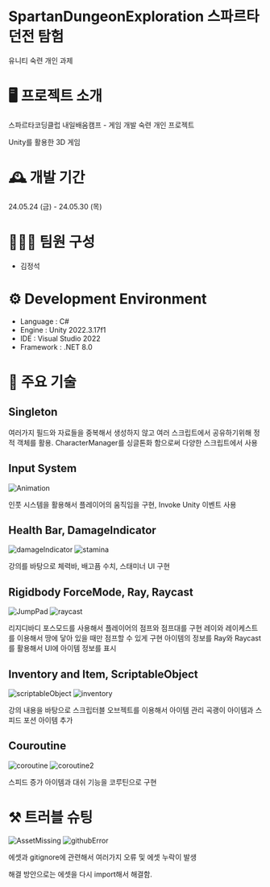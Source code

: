 # SpartanDungeonExploration 스파르타 던전 탐험

유니티 숙련 개인 과제

# 🖥️ 프로젝트 소개

스파르타코딩클럽 내일배움캠프 - 게임 개발 숙련 개인 프로젝트

Unity를 활용한 3D 게임

# 🕰️ 개발 기간

24.05.24 (금) - 24.05.30 (목)

# 🧑‍🤝‍🧑 팀원 구성

- 김정석

# ⚙️ Development Environment

- Language : C#
- Engine : Unity 2022.3.17f1
- IDE : Visual Studio 2022
- Framework : .NET 8.0

# 📌 주요 기술

## Singleton

여러가지 필드와 자료들을 중복해서 생성하지 않고 여러 스크립트에서 공유하기위해 정적 객체를 활용.
CharacterManager를 싱글톤화 함으로써 다양한 스크립트에서 사용

## Input System

![Animation](https://github.com/RryNoel/SpartanDungeonExploration/assets/97824309/8219589c-5ee5-4b23-a008-8898e51389ff)

인풋 시스템을 활용해서 플레이어의 움직임을 구현, Invoke Unity 이벤트 사용

## Health Bar, DamageIndicator

![damageIndicator](https://github.com/RryNoel/SpartanDungeonExploration/assets/97824309/89d05865-78bb-49f9-9f05-ba6ace05ec56)
![stamina](https://github.com/RryNoel/SpartanDungeonExploration/assets/97824309/83cae187-f819-470f-bccc-7852a1de836f)

강의를 바탕으로 체력바, 배고픔 수치, 스태미너 UI 구현

## Rigidbody ForceMode, Ray, Raycast

![JumpPad](https://github.com/RryNoel/SpartanDungeonExploration/assets/97824309/db7f4b3b-f150-4e8f-a26d-62ca943af541)
![raycast](https://github.com/RryNoel/SpartanDungeonExploration/assets/97824309/64ecc927-a81f-45bc-a9d6-9355aba441ae)


리지디바디 포스모드를 사용해서 플레이어의 점프와 점프대를 구현
레이와 레이케스트를 이용해서 땅에 닿아 있을 때만 점프할 수 있게 구현
아이템의 정보를 Ray와 Raycast를 활용해서 UI에 아이템 정보를 표시

## Inventory and Item, ScriptableObject

![scriptableObject](https://github.com/RryNoel/SpartanDungeonExploration/assets/97824309/b7a7184b-e383-4cfc-ac66-ac241c49c77c)
![inventory](https://github.com/RryNoel/SpartanDungeonExploration/assets/97824309/eab95a34-2f3d-42d8-a22a-59e3b8daa4bb)

강의 내용을 바탕으로 스크립터블 오브젝트를 이용해서 아이템 관리
곡괭이 아이템과 스피드 포션 아이템 추가

## Couroutine

![coroutine](https://github.com/RryNoel/SpartanDungeonExploration/assets/97824309/3fd2c963-d088-4d5f-86b4-59cd36e347e8)
![coroutine2](https://github.com/RryNoel/SpartanDungeonExploration/assets/97824309/c21a5a6e-e26b-482b-bfd0-0c19c39dbfce)

스피드 증가 아이템과 대쉬 기능을 코루틴으로 구현


# ⚒️ 트러블 슈팅

![AssetMissing](https://github.com/RryNoel/SpartanDungeonExploration/assets/97824309/a0495bb5-330b-4c01-b871-6db5e978b9a9)
![githubError](https://github.com/RryNoel/SpartanDungeonExploration/assets/97824309/45dee6f1-e675-4c6e-88bb-ee429eda031b)

에셋과 gitignore에 관련해서 여러가지 오류 및 에셋 누락이 발생

해결 방안으로는 에셋을 다시 import해서 해결함.
